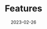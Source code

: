 ---
title: "Features"
date: 2023-02-26
icon: "ti-package"
description: "Lorem ipsum dolor sit amet ipsum dolor sit amet ipsum dolor sit amet"
type : "docs"
---